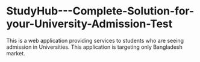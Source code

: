StudyHub---Complete-Solution-for-your-University-Admission-Test
===============================================================

This is a web application providing services to students who are seeing admission in Universities. This application is targeting only Bangladesh market.
